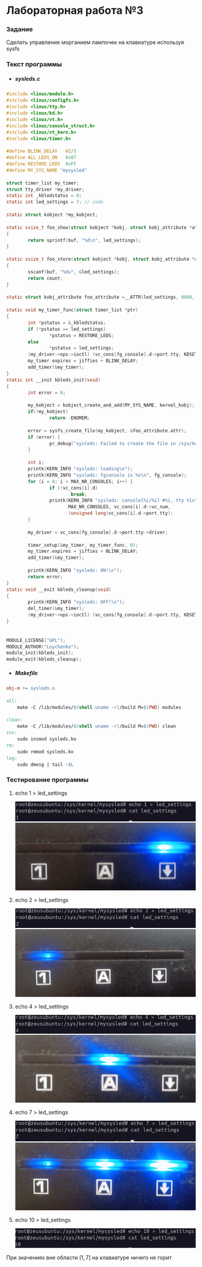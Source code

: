 # Лабораторная работа №3

### Задание
Сделать управление морганием лампочек на клавиатуре используя sysfs

### Текст программы

- ##### sysleds.c

```C
#include <linux/module.h>
#include <linux/configfs.h>
#include <linux/tty.h>          
#include <linux/kd.h>          
#include <linux/vt.h>
#include <linux/console_struct.h>       
#include <linux/vt_kern.h>
#include <linux/timer.h>

#define BLINK_DELAY   HZ/5
#define ALL_LEDS_ON   0x07
#define RESTORE_LEDS  0xFF
#define MY_SYS_NAME "mysysled"

struct timer_list my_timer;
struct tty_driver *my_driver;
static int _kbledstatus = 0;
static int led_settings = 7; // code

static struct kobject *my_kobject;

static ssize_t foo_show(struct kobject *kobj, struct kobj_attribute *attr, char *buf)
{
        return sprintf(buf, "%d\n", led_settings);
}

static ssize_t foo_store(struct kobject *kobj, struct kobj_attribute *attr, const char *buf, size_t count)
{
        sscanf(buf, "%du", &led_settings);
        return count;
}
 
static struct kobj_attribute foo_attribute =__ATTR(led_settings, 0660, foo_show, foo_store);

static void my_timer_func(struct timer_list *ptr)
{
        int *pstatus = &_kbledstatus;
        if (*pstatus == led_settings)
                *pstatus = RESTORE_LEDS;
        else
                *pstatus = led_settings;
        (my_driver->ops->ioctl) (vc_cons[fg_console].d->port.tty, KDSETLED, *pstatus);
        my_timer.expires = jiffies + BLINK_DELAY;
        add_timer(&my_timer);
}
static int __init kbleds_init(void)
{       
        int error = 0;
 
        my_kobject = kobject_create_and_add(MY_SYS_NAME, kernel_kobj);
        if(!my_kobject)
                return -ENOMEM;
 
        error = sysfs_create_file(my_kobject, &foo_attribute.attr);
        if (error) {
                pr_debug("sysleds: Failed to create the file in /sys/kernel/systest \n");
        }

        int i;
        printk(KERN_INFO "sysleds: loading\n");
        printk(KERN_INFO "sysleds: fgconsole is %x\n", fg_console);
        for (i = 0; i < MAX_NR_CONSOLES; i++) {
                if (!vc_cons[i].d)
                        break;
                printk(KERN_INFO "sysleds: console[%i/%i] #%i, tty %lx\n", i,
                       MAX_NR_CONSOLES, vc_cons[i].d->vc_num,
                       (unsigned long)vc_cons[i].d->port.tty);
        }
        
        my_driver = vc_cons[fg_console].d->port.tty->driver;

        timer_setup(&my_timer, my_timer_func, 0);
        my_timer.expires = jiffies + BLINK_DELAY;
        add_timer(&my_timer);
        
        printk(KERN_INFO "sysleds: ON!\n");
        return error;
}
static void __exit kbleds_cleanup(void)
{
        printk(KERN_INFO "sysleds: OFF!\n");
        del_timer(&my_timer);
        (my_driver->ops->ioctl) (vc_cons[fg_console].d->port.tty, KDSETLED, RESTORE_LEDS);
}


MODULE_LICENSE("GPL");
MODULE_AUTHOR("Loychenko");
module_init(kbleds_init);
module_exit(kbleds_cleanup);
```

- ##### Makefile
```Makefile
obj-m += sysleds.o

all:
	make -C /lib/modules/$(shell uname -r)/build M=$(PWD) modules

clean:
	make -C /lib/modules/$(shell uname -r)/build M=$(PWD) clean
ins:
	sudo insmod sysleds.ko
rm:
	sudo rmmod sysleds.ko
log:
	sudo dmesg | tail -$L
```

### Тестирование программы
1) echo 1 > led_settings

   ![pic1](screens/pic1.png)
   ![gif1](screens/1.gif)
   
3) echo 2 > led_settings

   ![pic2](screens/pic2.png)
   ![gif2](screens/2.gif)

4) echo 4 > led_settings

   ![pic3](screens/pic3.png)
   ![gif3](screens/4.gif)

5) echo 7 > led_settings

   ![pic4](screens/pic4.png)
   ![gif4](screens/all.gif)

6) echo 10 > led_settings

   ![pic5](screens/pic5.png)

При значениях вне области $[1,7]$ на клавиатуре ничего не горит
